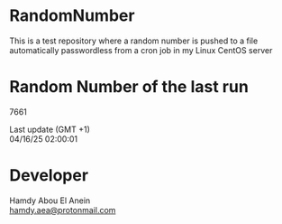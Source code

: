 # RandomNumber    
This is a test repository where a random number is pushed to a file automatically passwordless from a cron job in my Linux CentOS server    
# Random Number of the last run   
7661
      
Last update (GMT +1)    
04/16/25 02:00:01
# Developer    
Hamdy Abou El Anein   
hamdy.aea@protonmail.com
